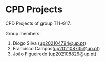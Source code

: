 # CPD Projects

CPD Projects of group T11-G17.

Group members:

1. Diogo Silva (up202104794@up.pt)
2. Francisco Campos(up202108735@up.pt)
3. João Figueiredo (up202108829@up.pt)

